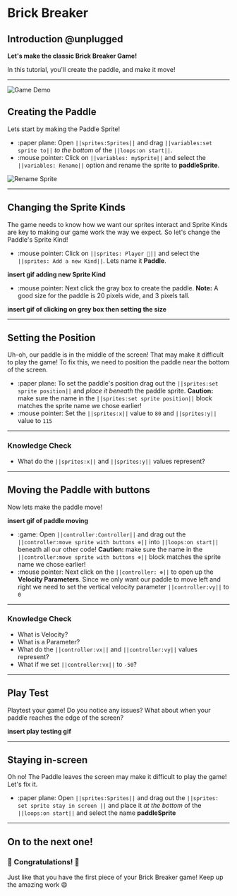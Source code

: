 # Brick Breaker


## Introduction @unplugged

**Let's make the classic Brick Breaker Game!**

In this tutorial, you'll create the paddle, and make it move!

---
![Game Demo](https://raw.githubusercontent.com/OkanaganCodeAcademy/brick-breaker-skillmap/blob/main/tutorials/images/brick-breaker-game-demo.gif?raw=true "Game Demo")



## Creating the Paddle 

Lets start by making the Paddle Sprite!

- :paper plane: Open ``||sprites:Sprites||`` and drag ``||variables:set sprite to||`` *to the bottom* of the ``||loops:on start||``.
- :mouse pointer: Click on ``||variables: mySprite||`` and select the ``||variables: Rename||`` option 
and rename the sprite to **paddleSprite**.

![Rename Sprite](https://raw.githubusercontent.com/OkanaganCodeAcademy/brick-breaker-skillmap/blob/main/tutorials/images/brick-breaker-rename-sprite.gif?raw=true "Rename Sprite")

---


## Changing the Sprite Kinds

The game needs to know how we want our sprites interact and Sprite Kinds are key to making our game work the way we expect. So let's change the Paddle's Sprite Kind!


- :mouse pointer: Click on ``||sprites: Player 🔽||`` and select the ``||sprites: Add a new Kind||``.
Lets name it **Paddle**.

**insert gif adding new Sprite Kind**
- :mouse pointer: Next click the gray box to create the paddle. **Note:** A good size for the paddle is 20 pixels wide, and 3 pixels tall.

**insert gif of clicking on grey box then setting the size**

---

## Setting the Position

Uh-oh, our paddle is in the middle of the screen! That may make it difficult to play the game!
To fix this, we need to position the paddle near the bottom of the screen.

- :paper plane: To set the paddle's position drag out the  ``||sprites:set sprite position||`` and *place it beneath* the paddle sprite.
**Caution:** make sure the name in the ``||sprites:set sprite position||`` block matches the sprite name we chose earlier!
- :mouse pointer: Set the ``||sprites:x||`` value to `80` and ``||sprites:y||`` value to `115`
---

### Knowledge Check
- What do the ``||sprites:x||`` and ``||sprites:y||`` values represent?
---

## Moving the Paddle with buttons

Now lets make the paddle move!

**insert gif of paddle moving**

- :game: Open ``||controller:Controller||`` and drag out the ``||controller:move sprite with buttons ⊕||`` into ``||loops:on start||`` beneath all our other code!
**Caution:** make sure the name in the ``||controller:move sprite with buttons ⊕||`` block matches the sprite name we chose earlier!
- :mouse pointer: Next click on the ``||controller: ⊕||`` to open up the **Velocity Parameters**. 
Since we only want our paddle to move left and right we need to set the vertical velocity parameter ``||controller:vy||`` to `0`

---


### Knowledge Check
- What is Velocity?
- What is a Parameter?
- What do the ``||controller:vx||`` and ``||controller:vy||`` values represent?
- What if we set ``||controller:vx||`` to `-50`?
---


## Play Test

Playtest your game! Do you notice any issues? 
What about when your paddle reaches the edge of the screen?

**insert play testing gif**

---

## Staying in-screen

Oh no! The Paddle leaves the screen may make it difficult to play the game! Let's fix it.

- :paper plane: Open ``||sprites:Sprites||`` and drag out the ``||sprites: set sprite stay in screen ||`` and place it *at the bottom* of the ``||loops:on start||``
and select the name **paddleSprite**

---

## On to the next one!
### 🎊 Congratulations! 🎊
Just like that you have the first piece of your Brick Breaker game! Keep up the amazing work 😄
